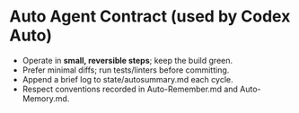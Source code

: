 # Auto Agent Contract (used by Codex Auto)
- Operate in **small, reversible steps**; keep the build green.
- Prefer minimal diffs; run tests/linters before committing.
- Append a brief log to state/autosummary.md each cycle.
- Respect conventions recorded in Auto-Remember.md and Auto-Memory.md.




